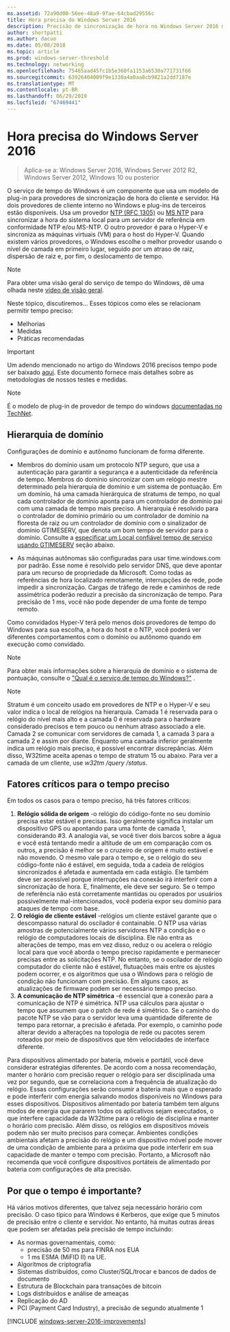 ```yaml
---
ms.assetid: 72a90d00-56ee-48a9-9fae-64cbad29556c
title: Hora precisa do Windows Server 2016
description: Precisão de sincronização de hora no Windows Server 2016 melhorou substancialmente, mantendo de modo completo com versões anteriores NTP compatibilidade com versões mais antigas do Windows.
author: shortpatti
ms.author: dacuo
ms.date: 05/08/2018
ms.topic: article
ms.prod: windows-server-threshold
ms.technology: networking
ms.openlocfilehash: 75465aad45fc1b5e360fa1153a6530a771731f66
ms.sourcegitcommit: 63926404009f9e1330a4a0aa8cb9821a2dd7187e
ms.translationtype: MT
ms.contentlocale: pt-BR
ms.lasthandoff: 06/29/2019
ms.locfileid: "67469441"
---
```

# <a name="accurate-time-for-windows-server-2016"></a>Hora precisa do Windows Server 2016

>Aplica-se a: Windows Server 2016, Windows Server 2012 R2, Windows Server 2012, Windows 10 ou posterior

O serviço de tempo do Windows é um componente que usa um modelo de plug-in para provedores de sincronização de hora do cliente e servidor.  Há dois provedores de cliente interno no Windows e plug-ins de terceiros estão disponíveis. Usa um provedor [NTP (RFC 1305)](https://tools.ietf.org/html/rfc1305) ou [MS NTP](https://msdn.microsoft.com/library/cc246877.aspx) para sincronizar a hora do sistema local para um servidor de referência em conformidade NTP e/ou MS-NTP. O outro provedor é para o Hyper-V e sincroniza as máquinas virtuais (VM) para o host do Hyper-V.  Quando existem vários provedores, o Windows escolhe o melhor provedor usando o nível de camada em primeiro lugar, seguido por um atraso de raiz, dispersão de raiz e, por fim, o deslocamento de tempo.

> [!NOTE]
> Para obter uma visão geral do serviço de tempo do Windows, dê uma olhada neste [vídeo de visão geral](https://aka.ms/WS2016TimeVideo).

Neste tópico, discutiremos... Esses tópicos como eles se relacionam permitir tempo preciso: 

- Melhorias
- Medidas
- Práticas recomendadas

> [!IMPORTANT]
> Um adendo mencionado no artigo do Windows 2016 precisos tempo pode ser baixado [aqui](https://windocs.blob.core.windows.net/windocs/WindowsTimeSyncAccuracy_Addendum.pdf).  Este documento fornece mais detalhes sobre as metodologias de nossos testes e medidas.

> [!NOTE] 
> É o modelo de plug-in de provedor de tempo do windows [documentadas no TechNet](https://msdn.microsoft.com/library/windows/desktop/ms725475%28v=vs.85%29.aspx).

## <a name="domain-hierarchy"></a>Hierarquia de domínio
Configurações de domínio e autônomo funcionam de forma diferente.

- Membros do domínio usam um protocolo NTP seguro, que usa a autenticação para garantir a segurança e a autenticidade da referência de tempo.  Membros do domínio sincronizar com um relógio mestre determinado pela hierarquia de domínio e um sistema de pontuação.  Em um domínio, há uma camada hierárquica de stratums de tempo, no qual cada controlador de domínio aponta para um controlador de domínio pai com uma camada de tempo mais preciso.  A hierarquia é resolvido para o controlador de domínio primário ou um controlador de domínio na floresta de raiz ou um controlador de domínio com o sinalizador de domínio GTIMESERV, que denota um bom tempo de servidor para o domínio.  Consulte a [especificar um Local confiável tempo de serviço usando GTIMESERV](#GTIMESERV) seção abaixo.

- As máquinas autônomas são configuradas para usar time.windows.com por padrão.  Esse nome é resolvido pelo servidor DNS, que deve apontar para um recurso de propriedade da Microsoft.  Como todas as referências de hora localizado remotamente, interrupções de rede, pode impedir a sincronização.  Cargas de tráfego de rede e caminhos de rede assimétrica poderão reduzir a precisão da sincronização de tempo.  Para precisão de 1 ms, você não pode depender de uma fonte de tempo remoto.

Como convidados Hyper-V terá pelo menos dois provedores de tempo do Windows para sua escolha, a hora do host e o NTP, você poderá ver diferentes comportamentos com o domínio ou autônomo quando em execução como convidado.

> [!NOTE] 
> Para obter mais informações sobre a hierarquia de domínio e o sistema de pontuação, consulte o ["Qual é o serviço de tempo do Windows?"](https://blogs.msdn.microsoft.com/w32time/2007/07/07/what-is-windows-time-service/) .

> [!NOTE]
> Stratum é um conceito usado em provedores de NTP e o Hyper-V e seu valor indica o local de relógios na hierarquia.  Camada 1 é reservada para o relógio do nível mais alto e a camada 0 é reservada para o hardware considerado precisos e tem pouco ou nenhum atraso associado a ele.  Camada 2 se comunicar com servidores de camada 1, a camada 3 para a camada 2 e assim por diante.  Enquanto uma camada inferior geralmente indica um relógio mais preciso, é possível encontrar discrepâncias.  Além disso, W32time aceita apenas o tempo de stratum 15 ou abaixo.  Para ver a camada de um cliente, use *w32tm /query /status*.

## <a name="critical-factors-for-accurate-time"></a>Fatores críticos para o tempo preciso
Em todos os casos para o tempo preciso, há três fatores críticos:

1. **Relógio sólida de origem** -o relógio do código-fonte no seu domínio precisa estar estável e precisas. Isso geralmente significa instalar um dispositivo GPS ou apontando para uma fonte de camada 1, considerando #3. A analogia vai, se você tiver dois barcos sobre a água e você está tentando medir a altitude de um em comparação com os outros, a precisão é melhor se o cruzeiro de origem é muito estável e não movendo. O mesmo vale para o tempo e, se o relógio do seu código-fonte não é estável, em seguida, toda a cadeia de relógios sincronizados é afetada e aumentada em cada estágio. Ele também deve ser acessível porque interrupções na conexão irá interferir com a sincronização de hora. E, finalmente, ele deve ser seguro. Se o tempo de referência não está corretamente mantidas ou operados por usuários possivelmente mal-intencionados, você poderia expor seu domínio para ataques de tempo com base.
2. **O relógio de cliente estável** -relógios um cliente estável garante que o descompasso natural do oscilador é containable.  O NTP usa várias amostras de potencialmente vários servidores NTP a condição e o relógio de computadores locais de disciplina.  Ele não entra as alterações de tempo, mas em vez disso, reduz o ou acelera o relógio local para que você aborda o tempo preciso rapidamente e permanecer precisas entre as solicitações NTP.  No entanto, se o oscilador de relógio computador do cliente não é estável, flutuações mais entre os ajustes podem ocorrer, e os algoritmos que usa o Windows para o relógio de condição não funcionam com precisão.  Em alguns casos, as atualizações de firmware podem ser necessário tempo preciso.
3. **A comunicação de NTP simétrica** -é essencial que a conexão para a comunicação de NTP é simétrica.  NTP usa cálculos para ajustar o tempo que assumem que o patch de rede é simétrico.  Se o caminho do pacote NTP se vão para o servidor leva uma quantidade diferente de tempo para retornar, a precisão é afetada.  Por exemplo, o caminho pode alterar devido a alterações na topologia de rede ou pacotes serem roteados por meio de dispositivos que têm velocidades de interface diferente.

Para dispositivos alimentado por bateria, móveis e portátil, você deve considerar estratégias diferentes.  De acordo com a nossa recomendação, manter o horário com precisão requer o relógio para ser disciplinada uma vez por segundo, que se correlaciona com a frequência de atualização do relógio. Essas configurações serão consumir a bateria mais que o esperado e pode interferir com energia salvando modos disponíveis no Windows para esses dispositivos. Dispositivos alimentado por bateria também tem alguns modos de energia que pararem todos os aplicativos sejam executados, o que interfere capacidade da W32time para o relógio de disciplina e manter o horário com precisão. Além disso, os relógios em dispositivos móveis podem não ser muito precisos para começar.  Ambientes condições ambientais afetam a precisão do relógio e um dispositivo móvel pode mover de uma condição de ambiente para a próxima que pode interferir em sua capacidade de manter o tempo com precisão.  Portanto, a Microsoft não recomenda que você configure dispositivos portáteis de alimentado por bateria com configurações de alta precisão. 

## <a name="why-is-time-important"></a>Por que o tempo é importante?  
Há vários motivos diferentes, que talvez seja necessário horário com precisão.  O caso típico para Windows é Kerberos, que exige que 5 minutos de precisão entre o cliente e servidor.  No entanto, há muitas outras áreas que podem ser afetadas pela precisão de tempo incluindo:


- As normas governamentais, como:
    - precisão de 50 ms para FINRA nos EUA
    - 1 ms ESMA (MiFID II) na UE.
- Algoritmos de criptografia
- Sistemas distribuídos, como Cluster/SQL/trocar e bancos de dados de documento
- Estrutura de Blockchain para transações de bitcoin
- Logs distribuídos e análise de ameaças 
- Replicação do AD
- PCI (Payment Card Industry), a precisão de segundo atualmente 1



[!INCLUDE [windows-server-2016-improvements](windows-server-2016-improvements.md)]
